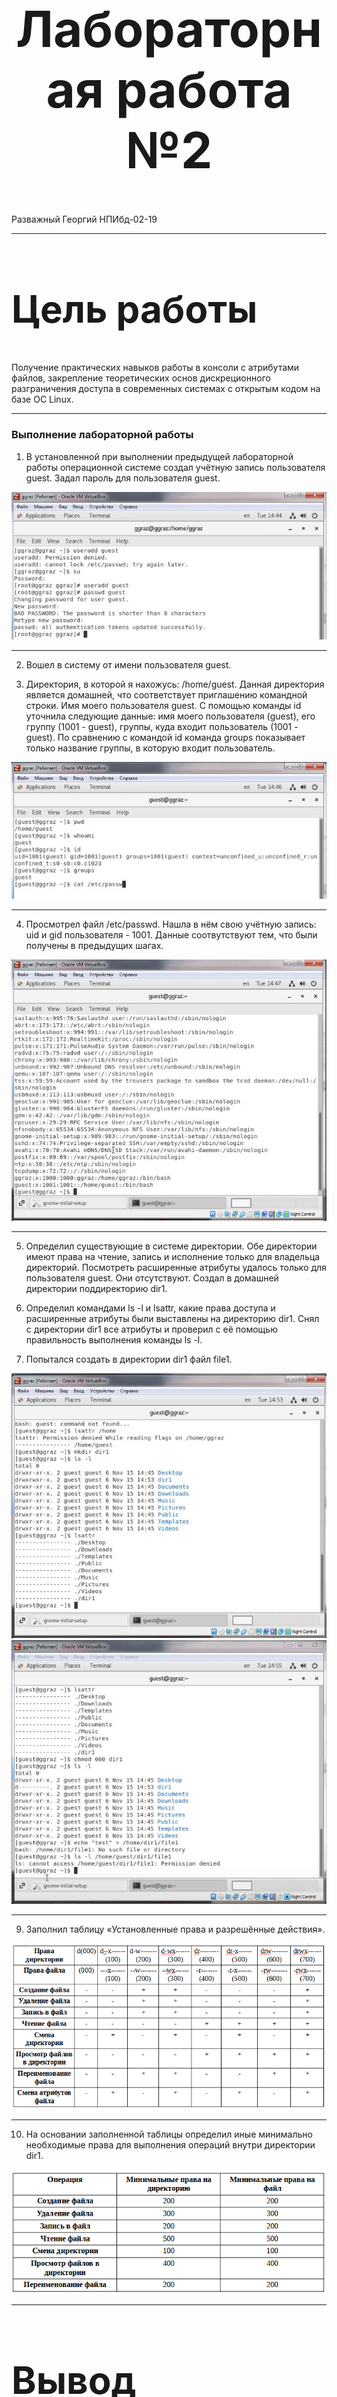 <style>
h1 {
    font-size: 80px;
    text-align: center;
}
h2 {
    font-size: 60px;
}
{
    text-align: justify;

}
section.fio {
    text-align: right;
}
</style>

# Лабораторная работа №2
<!-- _class: fio -->
Разважный Георгий
НПИбд-02-19

---
## Цель работы
  Получение практических навыков работы в консоли с атрибутами файлов, закрепление теоретических основ дискреционного разграничения доступа в современных системах с открытым кодом на базе ОС Linux.

---
### Выполнение лабораторной работы
1. В установленной при выполнении предыдущей лабораторной работы операционной системе создал учётную запись пользователя guest. Задал пароль для пользователя guest.

![Рис. 1.](imag/1.JPG)

---

2. Вошел в систему от имени пользователя guest.

3. Директория, в которой я нахожусь: /home/guest. Данная директория является домашней, что соответствует приглашению командной строки. Имя моего пользователя guest. С помощью команды id уточнила следующие данные: имя моего пользователя (guest), его группу (1001 - guest), группы, куда входит пользователь (1001 - guest). По сравнению с командой id команда groups показывает только название группы, в которую входит пользователь.

![Рис. 2.](imag/2.JPG)

---

4. Просмотрел файл /etc/passwd. Нашла в нём свою учётную запись: uid и gid пользователя - 1001. Данные соотвутствуют тем, что были получены в предыдущих шагах.

![Рис. 3.](imag/3.JPG)


---

5. Определил существующие в системе директории. Обе директории имеют права на чтение, запись и исполнение только для владельца директорий. Посмотреть расширенные атрибуты удалось только для пользователя guest. Они отсутствуют. Создал в домашней директории поддиректорию dir1.

6. Определил командами ls -l и lsattr, какие права доступа и расширенные атрибуты были выставлены на директорию dir1. Снял с директории dir1 все атрибуты и проверил с её помощью правильность выполнения команды ls -l.

7. Попытался создать в директории dir1 файл file1.

![Рис. 4.](imag/4.JPG)
![Рис. 5.](imag/5.JPG)

---

9. Заполнил таблицу «Установленные права и разрешённые действия».

![Рис. 7.](imag/7.png)

---

10. На основании заполненной таблицы определил иные минимально необходимые права для выполнения операций внутри директории dir1.

![Рис. 8.](imag/8.png)

---
## Вывод
Получил практические навыки работы в консоли с атрибутами файлов, закрепил теоретические основы дискреционного разграничения доступа в современных системах с открытым кодом на базе ОС Linux.

